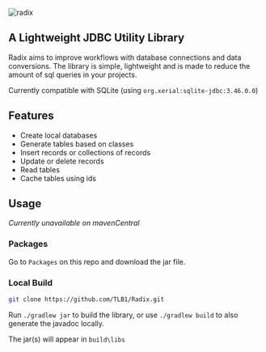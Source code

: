![radix](https://github.com/user-attachments/assets/04d962b2-ce2f-4141-8496-ddd6cc4c180e)
## A Lightweight JDBC Utility Library
Radix aims to improve workflows with database connections and data conversions.
The library is simple, lightweight and is made to reduce the amount of sql queries in your projects.

Currently compatible with SQLite (using `org.xerial:sqlite-jdbc:3.46.0.0`)
## Features
- Create local databases
- Generate tables based on classes
- Insert records or collections of records
- Update or delete records
- Read tables
- Cache tables using ids

## Usage
*Currently unavailable on mavenCentral*
### Packages
Go to `Packages` on this repo and download the jar file.
### Local Build
```bash
git clone https://github.com/TLB1/Radix.git
```
Run `./gradlew jar` to build the library, or use `./gradlew build` to also generate the javadoc locally.

The jar(s) will appear in `build\libs`
